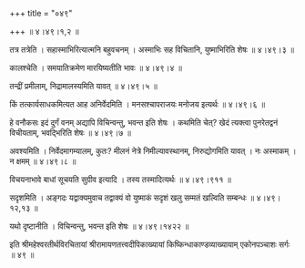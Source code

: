 +++
title = "०४९"

+++
 ॥  ४।४९।१,२  ॥   

  

तत्र तत्रेति । सहास्माभिरित्यात्मनि बहुवचनम् । अस्माभिः सह विचितानि, युष्माभिरिति शेषः  ॥  ४।४९।३  ॥   

  

कालश्चेति । समयातिक्रमेण मारयिष्यतीति भावः  ॥  ४।४९।४  ॥   

  

तन्द्रीं प्रमीलाम्, निद्रामालस्यमिति यावत्  ॥  ४।४९।५  ॥   

  

किं तत्कार्यसाधकमित्यत आह अनिर्वेदमिति । मनसश्चापराजयः मनोजय इत्यर्थः  ॥  ४।४९।६  ॥   

  

हे वनौकसः इदं दुर्गं वनम् अद्यापि विचिन्वन्तु, भवन्त इति शेषः । कथमिति चेत्? खेदं त्यक्त्वा पुनरेतद्वनं विचीयताम्, भवद्भिरिति शेषः  ॥  ४।४९।७  ॥   

  

अवश्यमिति । निर्वेदमागम्यालम्, कुतः? मीलनं नेत्रे निमील्यावस्थानम्, निरुद्योगमिति यावत् । नः अस्माकम् । न क्षमम्  ॥  ४।४९।८  ॥   

  

विचयनाभावे बाधां सूचयति सुग्रीव इत्यादि । तस्य तस्मादित्यर्थः  ॥  ४।४९।९११  ॥   

  

सदृशमिति । अङ्गदः यद्वाक्यमुवाच तद्वाक्यं वो युष्माकं सदृशं खलु सम्मतं खल्विति सम्बन्धः  ॥  ४।४९।१२,१३  ॥   

  

यथो दृष्टानीति । विचिन्वन्तु, भवन्त इति शेषः  ॥  ४।४९।१४२२  ॥   

  

इति श्रीमहेश्वरतीर्थविरचितायां श्रीरामायणतत्त्वदीपिकाख्यायां किष्किन्धाकाण्डव्याख्यायाम् एकोनपञ्चाशः सर्गः  ॥  ४९  ॥   

  

